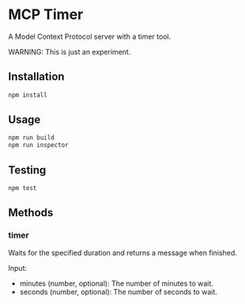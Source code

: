 # MCP Timer

A Model Context Protocol server with a timer tool.

WARNING: This is just an experiment.

## Installation

```bash
npm install
```

## Usage

```bash
npm run build
npm run inspector
```

## Testing

```bash
npm test
```

## Methods

### timer

Waits for the specified duration and returns a message when finished.

Input:
- minutes (number, optional): The number of minutes to wait.
- seconds (number, optional): The number of seconds to wait.
